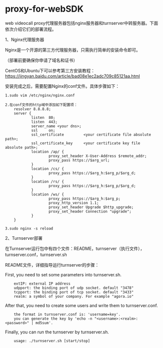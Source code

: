 # proxy-for-webSDK 

web videocall proxy代理服务器包括nginx服务器和turnserver中转服务器。下面依次介绍它们的部署流程。

1、Nginx代理服务器

Nginx是一个开源的第三方代理服务器，只需执行简单的安装命令即可。

（部署前要确保你申请了域名和证书）

CentOS和Ubuntu下可以参考第三方安装教程：https://jingyan.baidu.com/article/bad08e1ec2adc709c85121aa.html

安装完成之后，需要配置Nginx的conf文件。具体步骤如下：

    1.sudo vim /etc/nginx/nginx.conf 
    
    2.在conf文件的http域中添加如下配置项：
        resolver 8.8.8.8;
        server {
                listen  80;
                listen  443;
                server_name <your dns>;
                ssl     on;
                ssl_certificate         <your certificate file absolute path>;
                ssl_certificate_key     <your certificate key file absolute path>;
                location /ap/ {
                        proxy_set_header X-User-Address $remote_addr;
                        proxy_pass https://$arg_url;
                }
                location /cs/ {
                        proxy_pass https://$arg_h:$arg_p/$arg_d;
                }
                location /rs/ {
                        proxy_pass https://$arg_h:$arg_p/$arg_d;
                }
                location /ws/ {
                        proxy_pass https://$arg_h:$arg_p;
                        proxy_http_version 1.1;
                        proxy_set_header Upgrade $http_upgrade;
                        proxy_set_header Connection "upgrade";
                }
        }
        
    3.sudo nginx -s reload


2、Turnserver部署

在Turnserver运行包中有四个文件：README，turnserver（执行文件），turnserver.conf，turnserver.sh

README文件，详细指导运行turnserver的步骤：


First, you need to set some parameters into turnserver.sh.

        extIP: external IP address
        udpport: the binding port of udp socket. default "3478"
        tcpport: the binding port of tcp socket. default "3433"
        realm: a symbol of your company. For example "agora.io"
After that, you need to create some users and write them to turnserver.conf.

        the format in turnserver.conf is: 'username=key'.
        you can generate the key by 'echo -n "<username>:<realm>:<password>" | md5sum'.
Finally, you can run the turnserver by turnserver.sh.

        usage: ./turnserver.sh [start/stop]
